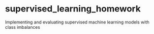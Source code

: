 # supervised_learning_homework
Implementing and evaluating supervised machine learning models with class imbalances
